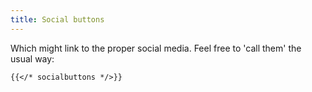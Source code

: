 ```yaml
---
title: Social buttons
---
```


Which might link to the proper social media. Feel free to 'call them' the usual way:

```
{{</* socialbuttons */>}}
```